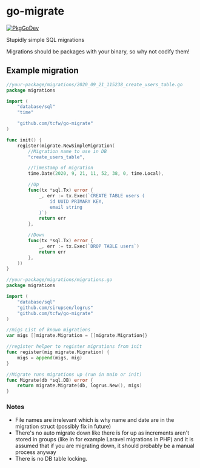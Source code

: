 # go-migrate
[![PkgGoDev](https://pkg.go.dev/badge/tcfw/go-migrate)](https://pkg.go.dev/tcfw/go-migrate)

Stupidly simple SQL migrations

Migrations should be packages with your binary, so why not codify them!

## Example migration
```go
//your-package/migrations/2020_09_21_115238_create_users_table.go
package migrations

import (
	"database/sql"
	"time"

	"github.com/tcfw/go-migrate"
)

func init() {
	register(migrate.NewSimpleMigration(
		//Migration name to use in DB
		"create_users_table",

		//Timestamp of migration
		time.Date(2020, 9, 21, 11, 52, 38, 0, time.Local),

		//Up
		func(tx *sql.Tx) error {
			_, err := tx.Exec(`CREATE TABLE users (
				id UUID PRIMARY KEY,
				email string
			)`)
			return err
		},

		//Down
		func(tx *sql.Tx) error {
			_, err := tx.Exec(`DROP TABLE users`)
			return err
		},
	))
}

```

```go
//your-package/migrations/migrations.go
package migrations

import (
	"database/sql"
	"github.com/sirupsen/logrus"
	"github.com/tcfw/go-migrate"
)

//migs List of known migrations
var migs []migrate.Migration = []migrate.Migration{}

//register helper to register migrations from init
func register(mig migrate.Migration) {
	migs = append(migs, mig)
}

//Migrate runs migrations up (run in main or init)
func Migrate(db *sql.DB) error {
	return migrate.Migrate(db, logrus.New(), migs)
}

```

### Notes
 - File names are irrelevant which is why name and date are in the migration struct (possibly fix in future)
 - There's no auto migrate down like there is for up as increments aren't stored in groups (like in for example Laravel migrations in PHP) and it is assumed that if you are migrating down, it should probably be a manual process anyway
 - There is no DB table locking. 